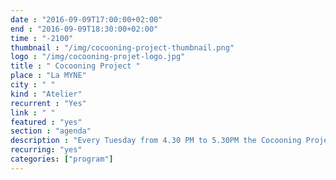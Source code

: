 ```yaml
---
date : "2016-09-09T17:00:00+02:00"
end : "2016-09-09T18:30:00+02:00"
time : "-2100"
thumbnail : "/img/cocooning-project-thumbnail.png"
logo : "/img/cocooning-projet-logo.jpg"
title : " Cocooning Project "
place : "La MYNE"
city : " "
kind : "Atelier"
recurrent : "Yes"
link : " "
featured : "yes"
section : "agenda"
description : "Every Tuesday from 4.30 PM to 5.30PM the Cocooning Project session are time and space dedicated to the projects yet supported by la MYNE or to come in order to meet around issues that require to be tackle in groups and-or with specific knowledge or know-how. It's peer-to-peer 'office hours'."
recurring: "yes"
categories: ["program"]
---
```

